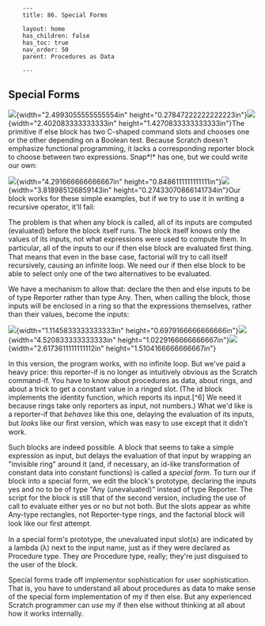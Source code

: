         ---
        title: 86. Special Forms

        layout: home
        has_children: false
        has_toc: true
        nav_order: 50
        parent: Procedures as Data

        ---

Special Forms
-------------

![](image736.png){width="2.4993055555555554in"
height="0.27847222222222223in"}![](image737.png){width="2.402083333333333in"
height="1.4270833333333333in"}The primitive if else block has two
C-shaped command slots and chooses one or the other depending on a
Boolean test. Because Scratch doesn't emphasize functional programming,
it lacks a corresponding reporter block to choose between two
expressions. Snap*!* has one, but we could write our own:

![](image738.png){width="4.291666666666667in"
height="0.8486111111111111in"}![](image739.png){width="3.818985126859143in"
height="0.27433070866141734in"}Our block works for these simple
examples, but if we try to use it in writing a recursive operator, it'll
fail:

The problem is that when any block is called, all of its inputs are
computed (evaluated) before the block itself runs. The block itself
knows only the values of its inputs, not what expressions were used to
compute them. In particular, all of the inputs to our if then else block
are evaluated ﬁrst thing. That means that even in the base case,
factorial will try to call itself recursively, causing an infinite loop.
We need our if then else block to be able to select only one of the two
alternatives to be evaluated.

We have a mechanism to allow that: declare the then and else inputs to
be of type Reporter rather than type Any. Then, when calling the block,
those inputs will be enclosed in a ring so that the expressions
themselves, rather than their values, become the inputs:

![](image740.png){width="1.1145833333333333in"
height="0.6979166666666666in"}![](image741.png){width="4.520833333333333in"
height="1.0229166666666667in"}![](image742.png){width="2.6173611111111112in"
height="1.5104166666666667in"}

In this version, the program works, with no infinite loop. But we've
paid a heavy price: this reporter-if is no longer as intuitively obvious
as the Scratch command-if. You have to know about procedures as data,
about rings, and about a trick to get a constant value in a ringed slot.
(The id block implements the identity function, which reports its
input.[^6] We need it because rings take only reporters as input, not
numbers.) What we'd like is a reporter-if that *behaves* like this one,
delaying the evaluation of its inputs, but *looks* like our ﬁrst
version, which was easy to use except that it didn't work.

Such blocks are indeed possible. A block that seems to take a simple
expression as input, but delays the evaluation of that input by wrapping
an "invisible ring" around it (and, if necessary, an id-like
transformation of constant data into constant functions) is called a
*special form*. To turn our if block into a special form, we edit the
block's prototype, declaring the inputs yes and no to be of type "Any
(unevaluated)" instead of type Reporter. The script for the block is
still that of the second version, including the use of call to evaluate
either yes or no but not both. But the slots appear as white Any-type
rectangles, not Reporter-type rings, and the factorial block will look
like our ﬁrst attempt.

In a special form's prototype, the unevaluated input slot(s) are
indicated by a lambda (λ) next to the input name, just as if they were
declared as Procedure type. They *are* Procedure type, really; they're
just disguised to the user of the block.

Special forms trade off implementor sophistication for user
sophistication. That is, you have to understand all about procedures as
data to make sense of the special form implementation of my if then
else. But any experienced Scratch programmer can *use* my if then else
without thinking at all about how it works internally.

